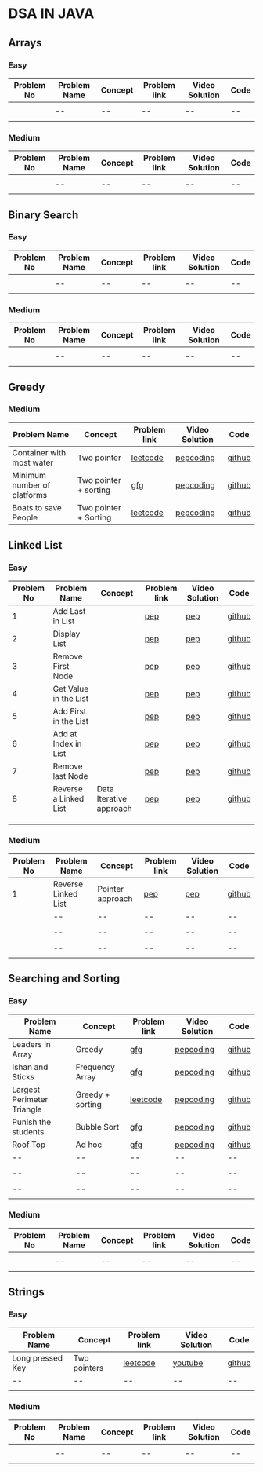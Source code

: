 
# DSA IN JAVA

##  Arrays

### Easy
| Problem No | Problem Name | Concept | Problem link  |Video Solution| Code |
 |--|--|--|--|--|--| 
| |  |  |  | | |  
| |--|--|--|--|--|
|  |  |  |  | | |

### Medium

| Problem No | Problem Name | Concept | Problem link  |Video Solution| Code |
 |--|--|--|--|--|--| 
| |  |  |  | | |  
| |--|--|--|--|--|
|  |  |  |  | | |

## Binary Search


### Easy
| Problem No | Problem Name | Concept | Problem link  |Video Solution| Code |
 |--|--|--|--|--|--| 
| |  |  |  | | |  
| |--|--|--|--|--|
|  |  |  |  | | |


### Medium

| Problem No | Problem Name | Concept | Problem link  |Video Solution| Code |
 |--|--|--|--|--|--| 
| |  |  |  | | |  
| |--|--|--|--|--|
|  |  |  |  | | |

##  Greedy


### Medium

| Problem Name | Concept | Problem link  |Video Solution| Code |
 |--|--|--|--|--| 
|Container with most water  | Two pointer | [leetcode](https://leetcode.com/problems/container-with-most-water/submissions/1235520679/)  | [pepcoding](https://www.youtube.com/watch?v=qUDp8IUbZto&list=PL-Jc9J83PIiE-TR27GB7V5TBLQRT5RnSl&index=3)|[github](https://github.com/Strange-boy/DSA_Java/blob/main/src/ContainerWithMostWater.java) |  
|Minimum number of platforms|Two pointer + sorting|[gfg](https://www.geeksforgeeks.org/problems/minimum-platforms-1587115620/1)|[pepcoding](https://www.youtube.com/watch?v=FkJZlZHWUyk&list=PL-Jc9J83PIiE-TR27GB7V5TBLQRT5RnSl&index=67)|[github](https://github.com/Strange-boy/DSA_Java/blob/main/src/FindMinPlatforms.java)|
| Boats to save People | Two pointer + Sorting  | [leetcode](https://leetcode.com/problems/boats-to-save-people/submissions/1239903706/) |[pepcoding](https://www.youtube.com/watch?v=_KRgvkkxTzQ&list=PL-Jc9J83PIiE-TR27GB7V5TBLQRT5RnSl&index=40) | [github](https://github.com/Strange-boy/DSA_Java/blob/main/src/BoatsToSavePeople.java)|  

##  Linked List

### Easy
| Problem No | Problem Name | Concept | Problem link  |Video Solution| Code |
 |--|--|--|--|--|--| 
| 1 | Add Last in List |  | [pep](https://www.youtube.com/watch?v=r9FxRiIZhK4&list=PL-Jc9J83PIiF5VZmktfqW6WVU1pxBF6l_&index=3)  | [pep](https://www.youtube.com/watch?v=fjjORH3nWy4&list=PL-Jc9J83PIiF5VZmktfqW6WVU1pxBF6l_&index=4) | [github](https://github.com/Strange-boy/DSA_Java/blob/main/src/AddLastLinkedList.java) |  
| 2 | Display List | | [pep](https://www.youtube.com/watch?v=6gR9_lA8uW8&list=PL-Jc9J83PIiF5VZmktfqW6WVU1pxBF6l_&index=5)| [pep](https://www.youtube.com/watch?v=3yK7SkmdZrE&list=PL-Jc9J83PIiF5VZmktfqW6WVU1pxBF6l_&index=6) |[github](https://github.com/Strange-boy/DSA_Java/blob/main/src/DisplayLinkedList.java)|
| 3 | Remove First Node | | [pep](https://www.youtube.com/watch?v=3za9tOwFyCY&list=PL-Jc9J83PIiF5VZmktfqW6WVU1pxBF6l_&index=7) | [pep](https://www.youtube.com/watch?v=QyfG6meLJBQ&list=PL-Jc9J83PIiF5VZmktfqW6WVU1pxBF6l_&index=8) | [github](https://github.com/Strange-boy/DSA_Java/blob/main/src/RemoveFirstNode.java)|
| 4 | Get Value in the List |  | [pep](https://www.youtube.com/watch?v=MGwnkGap5s8&list=PL-Jc9J83PIiF5VZmktfqW6WVU1pxBF6l_&index=10) |[pep](https://www.youtube.com/watch?v=MGwnkGap5s8&list=PL-Jc9J83PIiF5VZmktfqW6WVU1pxBF6l_&index=10) | [github](https://github.com/Strange-boy/DSA_Java/blob/main/src/GetValueInList.java)|
| 5 | Add First in the List |  | [pep](https://www.youtube.com/watch?v=qsz2QlQpFg4&list=PL-Jc9J83PIiF5VZmktfqW6WVU1pxBF6l_&index=11) | [pep](https://www.youtube.com/watch?v=DfP-tb68t20&list=PL-Jc9J83PIiF5VZmktfqW6WVU1pxBF6l_&index=12) |[github](https://github.com/Strange-boy/DSA_Java/blob/main/src/AddFirstInList.java) |
| 6 | Add at Index in List |  | [pep](https://www.youtube.com/watch?v=ObCDzE-eAgA&list=PL-Jc9J83PIiF5VZmktfqW6WVU1pxBF6l_&index=13) | [pep](https://www.youtube.com/watch?v=n9E27Z4zjpk&list=PL-Jc9J83PIiF5VZmktfqW6WVU1pxBF6l_&index=14) | [github](https://github.com/Strange-boy/DSA_Java/blob/main/src/AddAtIndexList.java) |
| 7 |  Remove last Node  |  | [pep](https://www.youtube.com/watch?v=67s3iHctemA&list=PL-Jc9J83PIiF5VZmktfqW6WVU1pxBF6l_&index=15) | [pep](https://www.youtube.com/watch?v=WTG87ZABrtY&list=PL-Jc9J83PIiF5VZmktfqW6WVU1pxBF6l_&index=16) |[github](https://github.com/Strange-boy/DSA_Java/blob/main/src/RemoveLastList.java) |
| 8 | Reverse a Linked List | Data Iterative approach | [pep](https://www.youtube.com/watch?v=CPSwsBabT-A&list=PL-Jc9J83PIiF5VZmktfqW6WVU1pxBF6l_&index=17) | [pep](https://www.youtube.com/watch?v=CPSwsBabT-A&list=PL-Jc9J83PIiF5VZmktfqW6WVU1pxBF6l_&index=18) |[github](https://github.com/Strange-boy/DSA_Java/blob/main/src/ReverseLinkedListData.java)  |
|  |  |  |  | | |
|  |  |  |  | | |
|  |  |  |  | | |


### Medium

| Problem No | Problem Name | Concept | Problem link  |Video Solution| Code |
 |--|--|--|--|--|--| 
| 1 | Reverse Linked List  | Pointer approach  | [pep](https://www.youtube.com/watch?v=71NqKy7287g&list=PL-Jc9J83PIiF5VZmktfqW6WVU1pxBF6l_&index=19) | [pep](https://www.youtube.com/watch?v=71NqKy7287g&list=PL-Jc9J83PIiF5VZmktfqW6WVU1pxBF6l_&index=20) |[github](https://github.com/Strange-boy/DSA_Java/blob/main/src/ReverseLinkedListPointer.java)  |  
| |--|--|--|--|--|
|  |  |  |  | | |
| |--|--|--|--|--|
|  |  |  |  | | |
| |--|--|--|--|--|
|  |  |  |  | | |


## Searching and Sorting

### Easy
| Problem Name | Concept | Problem link  |Video Solution| Code |
 |--|--|--|--|--| 
| Leaders in Array |Greedy  |[gfg](https://www.geeksforgeeks.org/problems/leaders-in-an-array-1587115620/1) | [pepcoding](https://www.youtube.com/watch?v=jaWfUvmf7iU&list=PL-Jc9J83PIiHhXKonZxk7gbEWsmSYP5kq&index=41)|[github](https://github.com/Strange-boy/DSA_Java/blob/main/src/LeadersInArray.java) | 
| Ishan and Sticks | Frequency Array |[gfg](https://www.geeksforgeeks.org/problems/ishaan-and-sticks0542/1)|[pepcoding](https://www.youtube.com/watch?v=KVY27ZrLgZE&list=PL-Jc9J83PIiHhXKonZxk7gbEWsmSYP5kq&index=42)|[github](https://github.com/Strange-boy/DSA_Java/blob/main/src/IshanAndSticks.java)| 
| Largest Perimeter Triangle | Greedy + sorting | [leetcode](https://leetcode.com/problems/largest-perimeter-triangle/)  |[pepcoding](https://www.youtube.com/watch?v=2t2G4yFp2Zk&list=PL-Jc9J83PIiHhXKonZxk7gbEWsmSYP5kq&index=40) | [github](https://github.com/Strange-boy/DSA_Java/blob/main/src/LargestPerimeterTriangle.java)|
|Punish the students |Bubble Sort|[gfg](https://www.geeksforgeeks.org/problems/punish-the-students5726/1)|[pepcoding](https://www.geeksforgeeks.org/problems/punish-the-students5726/1)|[github](https://github.com/Strange-boy/DSA_Java/blob/main/src/PunishTheStudents.java)|
| Roof Top | Ad hoc |[gfg](https://www.geeksforgeeks.org/problems/roof-top-1587115621/1) | [pepcoding](https://www.youtube.com/watch?v=wfK1ZgmumRo&list=PL-Jc9J83PIiHhXKonZxk7gbEWsmSYP5kq&index=9) |[github](https://github.com/Strange-boy/DSA_Java/blob/main/src/RoofTops.java) |  
|--|--|--|--|--| 
|  |  |  | | |  
|--|--|--|--|--|
|  |  |  | | |  
|--|--|--|--|--|
|  |  |  | | |

### Medium

| Problem No | Problem Name | Concept | Problem link  |Video Solution| Code |
 |--|--|--|--|--|--| 
| |  |  |  | | |  
| |--|--|--|--|--|
|  |  |  |  | | |



##  Strings

### Easy
| Problem Name | Concept | Problem link  |Video Solution| Code |
 |--|--|--|--|--| 
|Long pressed Key| Two pointers |[leetcode](https://leetcode.com/problems/long-pressed-name/description/) | [youtube](https://www.youtube.com/watch?v=738Dy3D-q-E&list=PL-Jc9J83PIiE-TR27GB7V5TBLQRT5RnSl) |[github](https://github.com/Strange-boy/DSA_Java/blob/main/src/LongPressedName.java) |  
|--|--|--|--|--|
|  |  |  | | |

### Medium

| Problem No | Problem Name | Concept | Problem link  |Video Solution| Code |
 |--|--|--|--|--|--| 
| |  |  |  | | |  
| |--|--|--|--|--|
|  |  |  |  | | |

